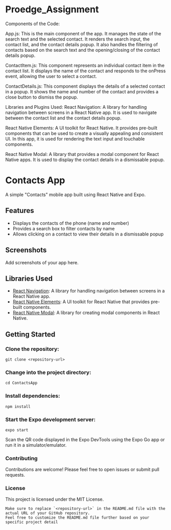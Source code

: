# Proedge_Assignment
Components of the Code:

App.js: This is the main component of the app. It manages the state of the search text and the selected contact. It renders the search input, the contact list, and the contact details popup. It also handles the filtering of contacts based on the search text and the opening/closing of the contact details popup.

ContactItem.js: This component represents an individual contact item in the contact list. It displays the name of the contact and responds to the onPress event, allowing the user to select a contact.

ContactDetails.js: This component displays the details of a selected contact in a popup. It shows the name and number of the contact and provides a close button to dismiss the popup.

Libraries and Plugins Used:
React Navigation: A library for handling navigation between screens in a React Native app. It is used to navigate between the contact list and the contact details popup.

React Native Elements: A UI toolkit for React Native. It provides pre-built components that can be used to create a visually appealing and consistent UI. In this app, it is used for rendering the text input and touchable components.

React Native Modal: A library that provides a modal component for React Native apps. It is used to display the contact details in a dismissable popup.


# Contacts App

A simple "Contacts" mobile app built using React Native and Expo.

## Features

- Displays the contacts of the phone (name and number)
- Provides a search box to filter contacts by name
- Allows clicking on a contact to view their details in a dismissable popup

## Screenshots

Add screenshots of your app here.

## Libraries Used

- [React Navigation](https://reactnavigation.org/): A library for handling navigation between screens in a React Native app.
- [React Native Elements](https://reactnativeelements.com/): A UI toolkit for React Native that provides pre-built components.
- [React Native Modal](https://github.com/react-native-modal/react-native-modal): A library for creating modal components in React Native.

## Getting Started

### Clone the repository:
```
git clone <repository-url>
```
### Change into the project directory:
```
cd ContactsApp
```

### Install dependencies:
```
npm install
```

### Start the Expo development server:
```
expo start
```

Scan the QR code displayed in the Expo DevTools using the Expo Go app or run it in a simulator/emulator.

### Contributing
Contributions are welcome! Please feel free to open issues or submit pull requests.

### License
This project is licensed under the MIT License.
```
Make sure to replace `<repository-url>` in the README.md file with the actual URL of your GitHub repository.
Feel free to customize the README.md file further based on your specific project detail
```
